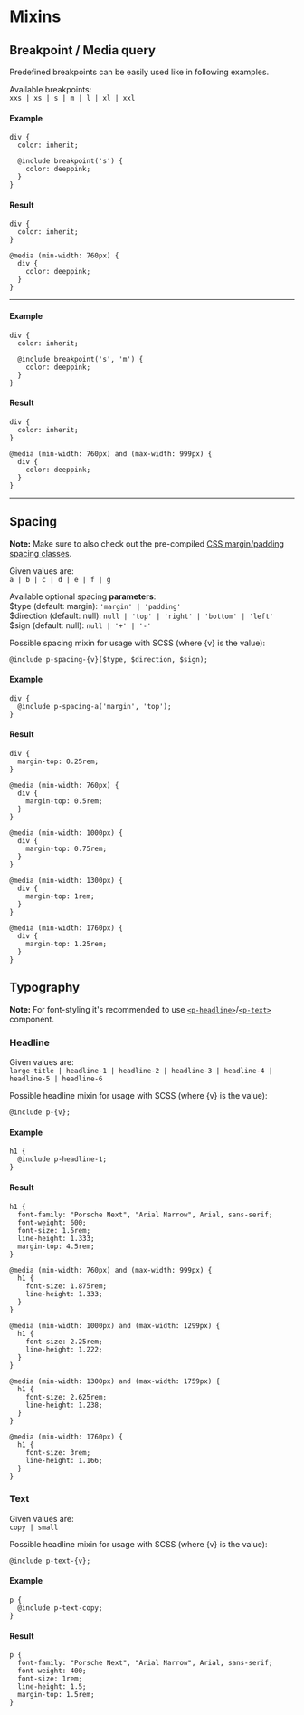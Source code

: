 # Mixins

## Breakpoint / Media query
Predefined breakpoints can be easily used like in following examples.  

Available breakpoints:  
`xxs | xs | s | m | l | xl | xxl`

#### Example
```
div {
  color: inherit;
  
  @include breakpoint('s') {
    color: deeppink;
  }
}
```

#### Result
```
div {
  color: inherit;
}

@media (min-width: 760px) {
  div {
    color: deeppink;
  }
}
```

---

#### Example
```
div {
  color: inherit;
  
  @include breakpoint('s', 'm') {
    color: deeppink;
  }
}
```

#### Result
```
div {
  color: inherit;
}

@media (min-width: 760px) and (max-width: 999px) {
  div {
    color: deeppink;
  }
}
```

---

## Spacing

**Note:** Make sure to also check out the pre-compiled [CSS margin/padding spacing classes](#/components/layout/spacing#code).

Given values are:  
`a | b | c | d | e | f | g`

Available optional spacing **parameters**:  
$type (default: margin): `'margin' | 'padding'`  
$direction (default: null): `null | 'top' | 'right' | 'bottom' | 'left'`  
$sign (default: null): `null | '+' | '-'`

Possible spacing mixin for usage with SCSS (where {v} is the value):
```
@include p-spacing-{v}($type, $direction, $sign);
```


#### Example
```
div {
  @include p-spacing-a('margin', 'top');
}
```

#### Result
```
div {
  margin-top: 0.25rem;
}

@media (min-width: 760px) {
  div {
    margin-top: 0.5rem;
  }
}

@media (min-width: 1000px) {
  div {
    margin-top: 0.75rem;
  }
}

@media (min-width: 1300px) {
  div {
    margin-top: 1rem;
  }
}

@media (min-width: 1760px) {
  div {
    margin-top: 1.25rem;
  }
}
```

## Typography

**Note:** For font-styling it's recommended to use [`<p-headline>`](#/components/basic/typography#code)/[`<p-text>`](#/components/basic/typography#code) component.

### Headline

Given values are:  
`large-title | headline-1 | headline-2 | headline-3 | headline-4 | headline-5 | headline-6`

Possible headline mixin for usage with SCSS (where {v} is the value):
```
@include p-{v};
```

#### Example
```
h1 {
  @include p-headline-1;
}
```

#### Result
```
h1 {
  font-family: "Porsche Next", "Arial Narrow", Arial, sans-serif;
  font-weight: 600;
  font-size: 1.5rem;
  line-height: 1.333;
  margin-top: 4.5rem;
}

@media (min-width: 760px) and (max-width: 999px) {
  h1 {
    font-size: 1.875rem;
    line-height: 1.333;
  }
}

@media (min-width: 1000px) and (max-width: 1299px) {
  h1 {
    font-size: 2.25rem;
    line-height: 1.222;
  }
}

@media (min-width: 1300px) and (max-width: 1759px) {
  h1 {
    font-size: 2.625rem;
    line-height: 1.238;
  }
}

@media (min-width: 1760px) {
  h1 {
    font-size: 3rem;
    line-height: 1.166;
  }
}
```

### Text

Given values are:  
`copy | small`

Possible headline mixin for usage with SCSS (where {v} is the value):
```
@include p-text-{v};
```

#### Example
```
p {
  @include p-text-copy;
}
```

#### Result
```
p {
  font-family: "Porsche Next", "Arial Narrow", Arial, sans-serif;
  font-weight: 400;
  font-size: 1rem;
  line-height: 1.5;
  margin-top: 1.5rem;
}
```
